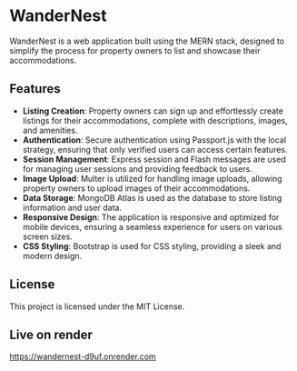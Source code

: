 # WanderNest

WanderNest is a web application built using the MERN stack, designed to simplify the process for property owners to list and showcase their accommodations.

## Features

- **Listing Creation**: Property owners can sign up and effortlessly create listings for their accommodations, complete with descriptions, images, and amenities.
- **Authentication**: Secure authentication using Passport.js with the local strategy, ensuring that only verified users can access certain features.
- **Session Management**: Express session and Flash messages are used for managing user sessions and providing feedback to users.
- **Image Upload**: Multer is utilized for handling image uploads, allowing property owners to upload images of their accommodations.
- **Data Storage**: MongoDB Atlas is used as the database to store listing information and user data.
- **Responsive Design**: The application is responsive and optimized for mobile devices, ensuring a seamless experience for users on various screen sizes.
- **CSS Styling**: Bootstrap is used for CSS styling, providing a sleek and modern design.

## License

This project is licensed under the MIT License.

## Live on render

https://wandernest-d9uf.onrender.com
